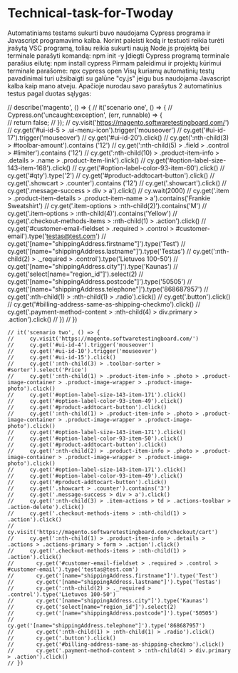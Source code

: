 # Technical-task-for-Twoday
Automatiniams testams sukurti buvo naudojama Cypress programa ir Javascript programavimo kalba.
Norint paleisti kodą ir testuoti reikia turėti įrašytą VSC programą, toliau reikia sukurti naują Node.js projektą bei terminale parašyti komandą: npm init -y
Įdiegti Cypress programą terminale parašius eilutę: npm install cypress
Pirmam paleidimui ir projektų kūrimui terminale parašome: npx cypress open
Visų kuriamų automatinių testų pavadinimai turi užsibaigti su galūne "cy.js" jeigu bus naudojama Javascript kalba kaip mano atveju.
Apačioje nurodau savo parašytus 2 automatinius testus pagal duotas sąlygas:



// describe('magento', () => {
    // it('scenario one', () => {
        // Cypress.on('uncaught:exception', (err, runnable) => {  
        //     return false; 
        //   });
    //   cy.visit('https://magento.softwaretestingboard.com/')
    //   cy.get('#ui-id-5 > .ui-menu-icon').trigger('mouseover')
    //   cy.get('#ui-id-17').trigger('mouseover')
    //   cy.get('#ui-id-20').click()
    //   cy.get(':nth-child(3) > #toolbar-amount').contains ('12')
    //   cy.get(':nth-child(5) > .field > .control > #limiter').contains ('12')
    //   cy.get(':nth-child(10) > .product-item-info > .details > .name > .product-item-link').click()
    //   cy.get('#option-label-size-143-item-168').click()
    //   cy.get('#option-label-color-93-item-60').click()
    //   cy.get('#qty').type('2')
    //   cy.get('#product-addtocart-button').click()
    //   cy.get('.showcart > .counter').contains ('12')
    //   cy.get('.showcart').click()
    //   cy.get('.message-success > div > a').click()
    //   cy.wait(2000)
    //   cy.get('.item > .product-item-details > .product-item-name > a').contains('Frankie Sweatshirt')
    //   cy.get('.item-options > :nth-child(2)').contains('M')
    //   cy.get('.item-options > :nth-child(4)').contains('Yellow')
    //   cy.get('.checkout-methods-items > :nth-child(1) > .action').click()
    //   cy.get('#customer-email-fieldset > .required > .control > #customer-email').type('testas@test.com')
    //   cy.get('[name="shippingAddress.firstname"]').type('Test')
    //   cy.get('[name="shippingAddress.lastname"]').type('Testas')
    //   cy.get(':nth-child(2) > ._required > .control').type('Lietuvos 100-50')
    //   cy.get('[name="shippingAddress.city"]').type('Kaunas')
    //   cy.get('select[name="region_id"]').select(2)
    //   cy.get('[name="shippingAddress.postcode"]').type('50505')
    //   cy.get('[name="shippingAddress.telephone"]').type('868687957')
    //   cy.get(':nth-child(1) > :nth-child(1) > .radio').click()
    //   cy.get('.button').click()
    //   cy.get('#billing-address-same-as-shipping-checkmo').click()
    //   cy.get('.payment-method-content > :nth-child(4) > div.primary > .action').click()
    // })
    // })

    // it('scenario two', () => {
    //     cy.visit('https://magento.softwaretestingboard.com/')
    //     cy.get('#ui-id-4').trigger('mouseover')
    //     cy.get('#ui-id-10').trigger('mouseover')
    //     cy.get('#ui-id-15').click()
    //     cy.get(':nth-child(3) > .toolbar-sorter > #sorter').select('Price')
    //     cy.get(':nth-child(1) > .product-item-info > .photo > .product-image-container > .product-image-wrapper > .product-image-photo').click()
    //     cy.get('#option-label-size-143-item-171').click()
    //     cy.get('#option-label-color-93-item-49').click()
    //     cy.get('#product-addtocart-button').click()
    //     cy.get(':nth-child(1) > .product-item-info > .photo > .product-image-container > .product-image-wrapper > .product-image-photo').click()
    //     cy.get('#option-label-size-143-item-171').click()
    //     cy.get('#option-label-color-93-item-50').click()
    //     cy.get('#product-addtocart-button').click()
    //     cy.get(':nth-child(2) > .product-item-info > .photo > .product-image-container > .product-image-wrapper > .product-image-photo').click()
    //     cy.get('#option-label-size-143-item-171').click()
    //     cy.get('#option-label-color-93-item-49').click()
    //     cy.get('#product-addtocart-button').click()
    //     cy.get('.showcart > .counter').contains('3')
    //     cy.get('.message-success > div > a').click()
    //     cy.get(':nth-child(3) > .item-actions > td > .actions-toolbar > .action-delete').click()
    //     cy.get('.checkout-methods-items > :nth-child(1) > .action').click()
    //     cy.visit('https://magento.softwaretestingboard.com/checkout/cart')
    //     cy.get(':nth-child(1) > .product-item-info > .details > .actions > .actions-primary > form > .action').click()
    //     cy.get('.checkout-methods-items > :nth-child(1) > .action').click()
    //       cy.get('#customer-email-fieldset > .required > .control > #customer-email').type('testas@test.com')
    //       cy.get('[name="shippingAddress.firstname"]').type('Test')
    //       cy.get('[name="shippingAddress.lastname"]').type('Testas')
    //       cy.get(':nth-child(2) > ._required > .control').type('Lietuvos 100-50')
    //       cy.get('[name="shippingAddress.city"]').type('Kaunas')
    //       cy.get('select[name="region_id"]').select(2)
    //       cy.get('[name="shippingAddress.postcode"]').type('50505')
    //       cy.get('[name="shippingAddress.telephone"]').type('868687957')
    //       cy.get(':nth-child(1) > :nth-child(1) > .radio').click()
    //       cy.get('.button').click()
    //       cy.get('#billing-address-same-as-shipping-checkmo').click()
    //       cy.get('.payment-method-content > :nth-child(4) > div.primary > .action').click()
    // })

